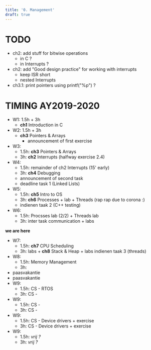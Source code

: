 ```yaml
---
title: '0. Management'
draft: true
---
```


# TODO
* ch2: add stuff for bitwise operations 
  * in C ?
  * in Interrupts ?
* ch2: add "Good design practice" for working with interrupts
  * keep ISR short
  * nested Interrupts
* ch3.1: print pointers using printf("%p") ?

# TIMING AY2019-2020
* W1: 1.5h + 3h
  * **ch1** Introduction in C
* W2: 1.5h + 3h
  * **ch3** Pointers & Arrays
    * announcement of first exercise
* W3: 
  * 1.5h: **ch3** Pointers & Arrays
  * 3h: **ch2** Interrupts (halfway exercise 2.4)
* W4: 
  * 1.5h: remainder of ch2 Interrupts (15' early)
  * 3h: **ch4** Debugging
  * announcement of second task
  * deadline task 1 (Linked Lists)
* W5: 
  * 1.5h: **ch5** Intro to OS
  * 3h: **ch6** Processes + lab + Threads (rap rap due to corona :)
  * indienen taak 2 (C++ testing)
* W6: 
  * 1.5h: Procsses lab (2/2) + Threads lab
  * 3h: inter task communication + labs

**we are here**

* W7: 
  * 1.5h: **ch7** CPU Scheduling
  * 3h: labs + **ch8** Stack & Heap + labs
  indienen taak 3 (threads)
* W8: 
  * 1.5h: Memory Management
  * 3h: 
* paasvakantie
* paasvakantie
* W9: 
  * 1.5h: CS - RTOS
  * 3h: CS - 
* W9: 
  * 1.5h: CS - 
  * 3h: CS - 
* W9: 
  * 1.5h: CS - Device drivers + exercise
  * 3h: CS - Device drivers + exercise
* W9: 
  * 1.5h: *vrij ?*
  * 3h: *vrij ?*